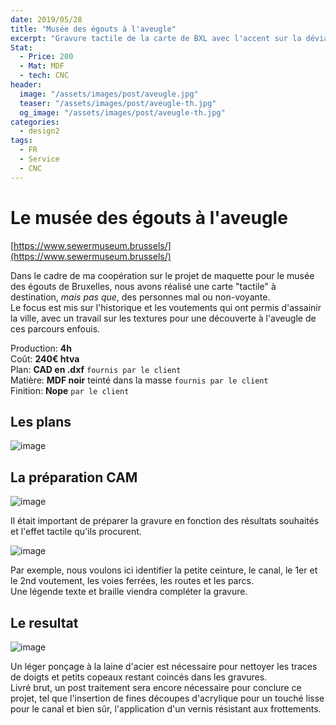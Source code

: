 ```yaml
---
date: 2019/05/28
title: "Musée des égouts à l'aveugle"
excerpt: "Gravure tactile de la carte de BXL avec l'accent sur la déviation et le voutenement de la Senne"
Stat:  
  - Price: 200
  - Mat: MDF
  - tech: CNC
header:
  image: "/assets/images/post/aveugle.jpg" 
  teaser: "/assets/images/post/aveugle-th.jpg"
  og_image: "/assets/images/post/aveugle-th.jpg"
categories:
  - design2
tags:
  - FR
  - Service
  - CNC
---
```


# Le musée des égouts à l'aveugle
[https://www.sewermuseum.brussels/](https://www.sewermuseum.brussels/)

Dans le cadre de ma coopération sur le projet de maquette pour le musée des égouts de Bruxelles, nous avons réalisé une carte "tactile" à destination, _mais pas que_, des personnes mal ou non-voyante.  
Le focus est mis sur l'historique et les voutements qui ont permis d'assainir la ville, avec un travail sur les textures pour une découverte à l'aveugle de ces parcours enfouis.  

Production: **4h**  
Coût: **240€ htva**  
Plan: **CAD en .dxf** `fournis par le client`  
Matière: **MDF noir** teinté dans la masse `fournis par le client`  
Finition: **Nope** `par le client`

## Les plans
![image](https://user-images.githubusercontent.com/12049360/58461043-178be180-812f-11e9-81ed-2c32c2aac5e8.png)

## La préparation CAM
![image](https://user-images.githubusercontent.com/12049360/61183986-7f977800-a648-11e9-9a04-8a575ccf1d71.png)

Il était important de préparer la gravure en fonction des résultats souhaités et l'effet tactile qu'ils procurent.  

![image](https://user-images.githubusercontent.com/12049360/80460625-62f8d200-8934-11ea-8f3b-c984a1cdbc8a.png)

Par exemple, nous voulons ici identifier la petite ceinture, le canal, le 1er et le 2nd voutement, les voies ferrées, les routes et les parcs.  
Une légende texte et braille viendra compléter la gravure. 

## Le resultat 

![image](https://user-images.githubusercontent.com/12049360/61189113-f9e7ec80-a688-11e9-8768-587fbeaf57a2.png)

Un léger ponçage à la laine d'acier est nécessaire pour nettoyer les traces de doigts et petits copeaux restant coincés dans les gravures.  
Livré brut, un post traitement sera encore nécessaire pour conclure ce projet, tel que l'insertion de fines découpes d'acrylique pour un touché lisse pour le canal et bien sûr, l'application d'un vernis résistant aux frottements. 
